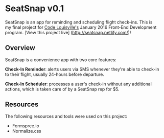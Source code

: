 # SeatSnap v0.1
SeatSnap is an app for reminding and scheduling flight check-ins. This is my final project for [Code Louisville's](https://github.com/CodeLouisville) January 2016 Front-End Development program. [View this project live] (http://seatsnap.netlify.com/)!

## Overview
SeatSnap is a convenience app with two core features:

**Check-In Reminder**: alerts users via SMS whenever they're able to check-in to their flight, usually 24-hours before departure.

**Check-In Scheduler**: processes a user's check-in without any additional actions, which is taken care of by a SeatSnap rep for $5.

## Resources
The following resources and tools were used on this project:

* Formspree.io
* Normalize.css
